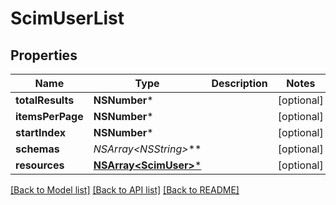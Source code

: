 # ScimUserList

## Properties
Name | Type | Description | Notes
------------ | ------------- | ------------- | -------------
**totalResults** | **NSNumber*** |  | [optional] 
**itemsPerPage** | **NSNumber*** |  | [optional] 
**startIndex** | **NSNumber*** |  | [optional] 
**schemas** | **NSArray&lt;NSString*&gt;*** |  | [optional] 
**resources** | [**NSArray&lt;ScimUser&gt;***](ScimUser.md) |  | [optional] 

[[Back to Model list]](../README.md#documentation-for-models) [[Back to API list]](../README.md#documentation-for-api-endpoints) [[Back to README]](../README.md)


